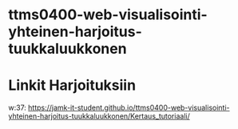 # ttms0400-web-visualisointi-yhteinen-harjoitus-tuukkaluukkonen


# Linkit Harjoituksiin
w:37: https://jamk-it-student.github.io/ttms0400-web-visualisointi-yhteinen-harjoitus-tuukkaluukkonen/Kertaus_tutoriaali/
